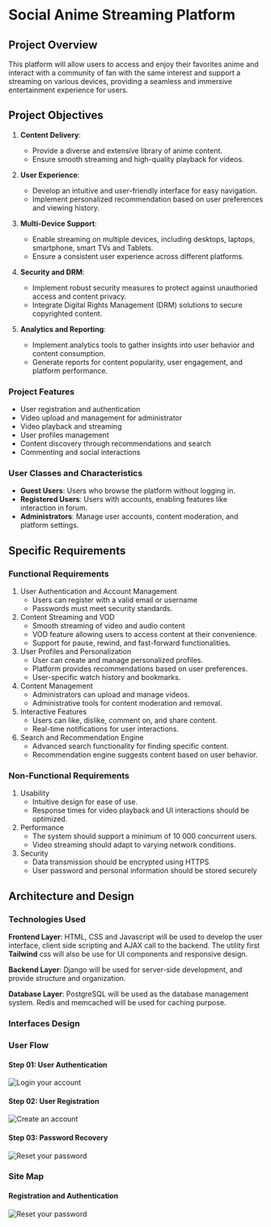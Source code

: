 # Social Anime Streaming Platform

## Project Overview

This platform will allow users to access and enjoy their favorites anime and interact with a community of fan with the same interest and support a streaming on various devices, providing a seamless and immersive entertainment experience for users.

## Project Objectives

1. **Content Delivery**:

   * Provide a diverse and extensive library of anime content. 
   * Ensure smooth streaming and high-quality playback for videos.

2. **User Experience**:

   * Develop an intuitive and user-friendly interface for easy navigation.
   * Implement personalized recommendation based on user preferences and viewing history.

3. **Multi-Device Support**:

   * Enable streaming on multiple devices, including desktops, laptops, smartphone, smart TVs and Tablets.
   * Ensure a consistent user experience across different platforms.

4. **Security and DRM**:

   * Implement robust security measures to protect against unauthoried access and content privacy.
   * Integrate Digital Rights Management (DRM) solutions to secure copyrighted content.

5. **Analytics and Reporting**:

   * Implement analytics tools to gather insights into user behavior and content consumption. 
   * Generate reports for content popularity, user engagement, and platform performance.

### Project Features

* User registration and authentication
* Video upload and management for administrator
* Video playback and streaming
* User profiles management
* Content discovery through recommendations and search
* Commenting and social interactions

### User Classes and Characteristics

* **Guest Users**: Users who browse the platform without logging in.
* **Registered Users**: Users with accounts, enabling features like interaction in forum.
* **Administrators**: Manage user accounts, content moderation, and platform settings.

## Specific Requirements
### Functional Requirements

1. User Authentication and Account Management
   * Users can register with a valid email or username
   * Passwords must meet security standards.
2. Content Streaming and VOD
   * Smooth streaming of video and audio content
   * VOD feature allowing users to access content at their convenience.
   * Support for pause, rewind, and fast-forward functionalities.
3. User Profiles and Personalization
   * User can create and manage personalized profiles.
   * Platform provides recommendations based on user preferences.
   * User-specific watch history and bookmarks.
4. Content Management
   * Administrators can upload and manage videos.
   * Administrative tools for content moderation and removal.
5. Interactive Features
   * Users can like, dislike, comment on, and share content.
   * Real-time notifications for user interactions.
6. Search and Recommendation Engine
   * Advanced search functionality for finding specific content.
   * Recommendation engine suggests content based on user behavior.

### Non-Functional Requirements

1. Usability
   * Intuitive design for ease of use.
   * Response times for video playback and UI interactions should be optimized.
2. Performance
   * The system should support a minimum of 10 000 concurrent users.
   * Video streaming should adapt to varying network conditions.
3. Security
   * Data transmission should be encrypted using HTTPS
   * User password and personal information should be stored securely
## Architecture and Design

### Technologies Used

**Frontend Layer**: HTML, CSS and Javascript will be used to develop the user interface, client side scripting and AJAX call to the backend. The utility first **Tailwind** css will also be use for UI components and responsive design.

**Backend Layer**: Django will be used for server-side development, and provide structure and organization.

**Database Layer**: PostgreSQL will be used as the database management system. Redis and memcached will be used for caching purpose.

### Interfaces Design

### User Flow
#### Step 01: User Authentication
![Login your account](showcase/design/user_flow/Log_into_your_account.jpg)
#### Step 02: User Registration
![Create an account](showcase/design/user_flow/Register_with_our_product.jpg)
#### Step 03: Password Recovery
![Reset your password](showcase/design/user_flow/Password_Recovery.jpg)

### Site Map
#### Registration and Authentication
![Reset your password](showcase/design/sitemap/User_Registration_and_Authentication.jpg)

